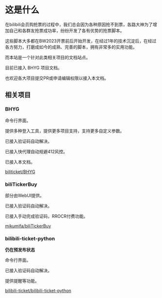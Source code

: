# 这是什么

在bilibili会员购抢票的过程中，我们总会因为各种原因抢不到票，各路大神为了增加自己和各群友抢票成功率，纷纷开发了各有优势的抢票脚本。

这些脚本大多都在BW2023开票前后开始开发，在经过1年的技术沉淀后，在经过各方努力，打磨成如今的成熟、完善的脚本，拥有非常多的实用功能。

而本站是一个针对此类相关项目的文档站点。

目前已接入 BHYG 项目文档。

也欢迎各大项目提交PR或申请编辑权限以接入本文档。

## 相关项目

### BHYG

命令行界面。

提供多种登入工具，提供更多项目支持，支持更多自定义参数。

已接入验证码自动解决。

已接入快代理自动规避412风控。

已接入本文档。

[biliticket/BHYG](https://github.com/biliticket/BHYG)

### biliTickerBuy
部分由WebUI提供。

已接入验证码自动解决。

已接入手动完成验证码，RROCR付费功能。

[mikumifa/biliTickerBuy](https://github.com/mikumifa/biliTickerBuy)

### bilibili-ticket-python <Badge type="warning" text="Pre-release" />

**仍在预发布状态**

命令行界面。

已接入验证码自动解决。

提供提醒等功能。

[bilibili-ticket/bilibili-ticket-python](https://github.com/bilibili-ticket/bilibili-ticket-python)